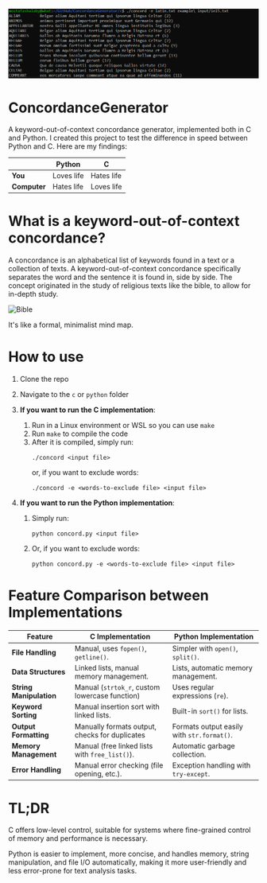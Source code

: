 ![example](assets/example.png)
# ConcordanceGenerator
A keyword-out-of-context concordance generator, implemented both in C and Python. I created this project to test the difference in speed between Python and C. Here are my findings:

|              | **Python** | **C**      |
|--------------|------------|------------|
| **You**      | Loves life | Hates life |
| **Computer** | Hates life | Loves life |

# What is a keyword-out-of-context concordance?

A concordance is an alphabetical list of keywords found in a text or a collection of texts. A keyword-out-of-context concordance specifically separates the word and the sentence it is found in, side by side. The concept originated in the study of religious texts like the bible, to allow for in-depth study.

![Bible](assets/bibleconcordance.png)

It's like a formal, minimalist mind map.

# How to use

1. Clone the repo
2. Navigate to the `c` or `python` folder

3. **If you want to run the C implementation**:
   1. Run in a Linux environment or WSL so you can use `make`
   2. Run `make` to compile the code
   3. After it is compiled, simply run:
      ```
      ./concord <input file>
      ```
      or, if you want to exclude words:
      ```
      ./concord -e <words-to-exclude file> <input file>
      ```

4. **If you want to run the Python implementation**:
   1. Simply run:
      ```
      python concord.py <input file>
      ```
   2. Or, if you want to exclude words:
      ```
      python concord.py -e <words-to-exclude file> <input file>
      ```

# Feature Comparison between Implementations
| Feature               | C Implementation                              | Python Implementation                         |
|-----------------------|-----------------------------------------------|-----------------------------------------------|
| **File Handling**      | Manual, uses `fopen()`, `getline()`.          | Simpler with `open()`, `split()`.             |
| **Data Structures**    | Linked lists, manual memory management.       | Lists, automatic memory management.           |
| **String Manipulation**| Manual (`strtok_r`, custom lowercase function)| Uses regular expressions (`re`).              |
| **Keyword Sorting**    | Manual insertion sort with linked lists.      | Built-in `sort()` for lists.                  |
| **Output Formatting**  | Manually formats output, checks for duplicates| Formats output easily with `str.format()`.    |
| **Memory Management**  | Manual (free linked lists with `free_list()`).| Automatic garbage collection.                 |
| **Error Handling**     | Manual error checking (file opening, etc.).   | Exception handling with `try-except`.         |

# TL;DR
C offers low-level control, suitable for systems where fine-grained control of memory and performance is necessary.

Python is easier to implement, more concise, and handles memory, string manipulation, and file I/O automatically, making it more user-friendly and less error-prone for text analysis tasks.
